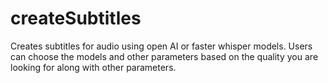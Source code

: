 # createSubtitles
Creates subtitles for audio using open AI or faster whisper models. Users can choose the models and other parameters based on the quality you are looking for along with other parameters.
